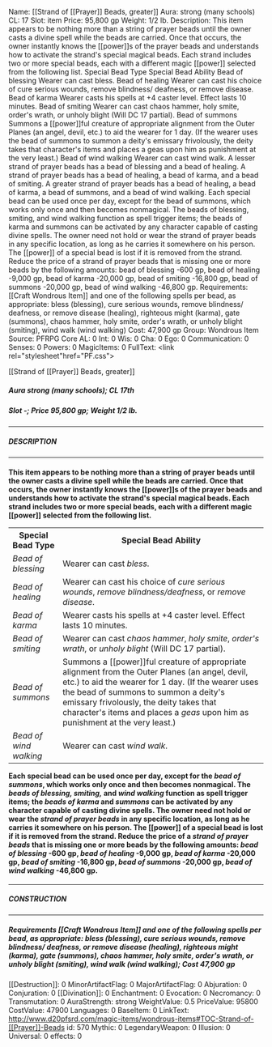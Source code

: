 Name: [[Strand of [[Prayer]] Beads, greater]]
Aura: strong (many schools)
CL: 17
Slot: item
Price: 95,800 gp
Weight: 1/2 lb.
Description: This item appears to be nothing more than a string of prayer beads until the owner casts a divine spell while the beads are carried. Once that occurs, the owner instantly knows the [[power]]s of the prayer beads and understands how to activate the strand's special magical beads. Each strand includes two or more special beads, each with a different magic [[power]] selected from the following list. Special Bead Type Special Bead Ability Bead of blessing Wearer can cast bless. Bead of healing Wearer can cast his choice of cure serious wounds, remove blindness/ deafness, or remove disease. Bead of karma Wearer casts his spells at +4 caster level. Effect lasts 10 minutes. Bead of smiting Wearer can cast chaos hammer, holy smite, order's wrath, or unholy blight (Will DC 17 partial). Bead of summons Summons a [[power]]ful creature of appropriate alignment from the Outer Planes (an angel, devil, etc.) to aid the wearer for 1 day. (If the wearer uses the bead of summons to summon a deity's emissary frivolously, the deity takes that character's items and places a geas upon him as punishment at the very least.) Bead of wind walking Wearer can cast wind walk. A lesser strand of prayer beads has a bead of blessing and a bead of healing. A strand of prayer beads has a bead of healing, a bead of karma, and a bead of smiting. A greater strand of prayer beads has a bead of healing, a bead of karma, a bead of summons, and a bead of wind walking. Each special bead can be used once per day, except for the bead of summons, which works only once and then becomes nonmagical. The beads of blessing, smiting, and wind walking function as spell trigger items; the beads of karma and summons can be activated by any character capable of casting divine spells. The owner need not hold or wear the strand of prayer beads in any specific location, as long as he carries it somewhere on his person. The [[power]] of a special bead is lost if it is removed from the strand. Reduce the price of a strand of prayer beads that is missing one or more beads by the following amounts: bead of blessing -600 gp, bead of healing -9,000 gp, bead of karma -20,000 gp, bead of smiting -16,800 gp, bead of summons -20,000 gp, bead of wind walking -46,800 gp.
Requirements: [[Craft Wondrous Item]] and one of the following spells per bead, as appropriate: bless (blessing), cure serious wounds, remove blindness/ deafness, or remove disease (healing), righteous might (karma), gate (summons), chaos hammer, holy smite, order's wrath, or unholy blight (smiting), wind walk (wind walking)
Cost: 47,900 gp
Group: Wondrous Item
Source: PFRPG Core
AL: 0
Int: 0
Wis: 0
Cha: 0
Ego: 0
Communication: 0
Senses: 0
Powers: 0
MagicItems: 0
FullText: <link rel="stylesheet"href="PF.css"><div class="heading"><p class="alignleft">[[Strand of [[Prayer]] Beads, greater]]</p><div style="clear: both;"></div></div><div><h5><b>Aura </b>strong (many schools); <b>CL </b>17th</h5><h5><b>Slot </b>-; <b>Price </b>95,800 gp; <b>Weight </b>1/2 lb.</h5></div><hr/><div><h5><b>DESCRIPTION</b></h5></div><hr/><div><h4><p>This item appears to be nothing more than a string of prayer beads until the owner casts a divine spell while the beads are carried. Once that occurs, the owner instantly knows the [[power]]s of the prayer beads and understands how to activate the strand's special magical beads. Each strand includes two or more special beads, each with a different magic [[power]] selected from the following list. <table><tr><th>Special Bead Type</th><th>Special Bead Ability</th></tr><tr><td><i>Bead of blessing</i></td><td>Wearer can cast <i>bless</i>.</td></tr><tr><td><i>Bead of healing</i></td><td>Wearer can cast his choice of <i>cure serious wounds</i>, <i>remove blindness/deafness</i>, or <i>remove disease</i>.</td></tr><tr><td><i>Bead of karma</i></td><td>Wearer casts his spells at +4 caster level. Effect lasts 10 minutes.</td></tr><tr><td><i>Bead of smiting</i></td><td>Wearer can cast <i>chaos hammer</i>, <i>holy smite</i>, <i>order's wrath</i>, or <i>unholy blight</i> (Will DC 17 partial).</td></tr><tr><td><i>Bead of summons</i></td><td>Summons a [[power]]ful creature of appropriate alignment from the Outer Planes (an angel, devil, etc.) to aid the wearer for 1 day. (If the wearer uses the bead of summons to summon a deity's emissary frivolously, the deity takes that character's items and places a <i>geas</i> upon him as punishment at the very least.)</td></tr><tr><td><i>Bead of wind walking</i></td><td>Wearer can cast <i>wind walk</i>.</td></tr></table> Each special bead can be used once per day, except for the <i>bead of <i>summons</i></i>, which works only once and then becomes nonmagical. The <i>beads of blessing, smiting,</i> and <i>wind walking</i> function as spell trigger items; the <i>beads of karma</i> and <i>summons</i> can be activated by any character capable of casting divine spells. The owner need not hold or wear the <i>strand of prayer beads</i> in any specific location, as long as he carries it somewhere on his person. The [[power]] of a special bead is lost if it is removed from the strand. Reduce the price of a <i>strand of prayer beads</i> that is missing one or more beads by the following amounts: <i>bead of blessing</i> -600 gp, <i>bead of healing</i> -9,000 gp, <i>bead of karma</i> -20,000 gp, <i>bead of smiting</i> -16,800 gp, <i>bead of <i>summons</i></i> -20,000 gp, <i>bead of <i>wind walking</i></i> -46,800 gp.</p></h4></div><hr/><div><h5><b>CONSTRUCTION</b></h5></div><hr/><div><h5><b>Requirements </b>[[Craft Wondrous Item]] and one of the following spells per bead, <i>as appropriate: bless (blessing)</i>, <i>cure serious wounds</i>, <i>remove blindness/ deafness</i>, <i>or remove disease (healing)</i>, <i>righteous might (karma)</i>, <i>gate (summons)</i>, <i>chaos hammer</i>, <i>holy smite</i>, <i>order's wrath</i>, <i>or unholy blight (smiting)</i>, <i>wind walk (wind walking)</i>; <b>Cost </b>47,900 gp</h5></div>
[[Destruction]]: 0
MinorArtifactFlag: 0
MajorArtifactFlag: 0
Abjuration: 0
Conjuration: 0
[[Divination]]: 0
Enchantment: 0
Evocation: 0
Necromancy: 0
Transmutation: 0
AuraStrength: strong
WeightValue: 0.5
PriceValue: 95800
CostValue: 47900
Languages: 0
BaseItem: 0
LinkText: http://www.d20pfsrd.com/magic-items/wondrous-items#TOC-Strand-of-[[Prayer]]-Beads
id: 570
Mythic: 0
LegendaryWeapon: 0
Illusion: 0
Universal: 0
effects: 0
